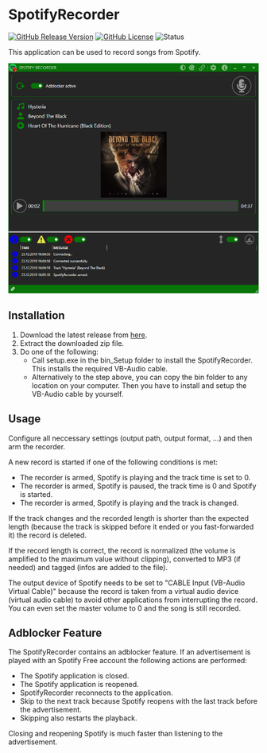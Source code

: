 # SpotifyRecorder

[![GitHub Release Version](https://img.shields.io/github/v/release/M1S2/SpotifyRecorder)](https://github.com/M1S2/SpotifyRecorder/releases/latest)
[![GitHub License](https://img.shields.io/github/license/M1S2/SpotifyRecorder)](LICENSE.md)
![Status](https://img.shields.io/badge/status-not%20maintained%20anymore-red)

This application can be used to record songs from Spotify.

![SpotifyRecorder screenshot](doc/Screenshot_SpotifyRecorder.png)

## Installation

1. Download the latest release from [here](https://github.com/M1S2/SpotifyRecorder/releases/latest).
2. Extract the downloaded zip file.
3. Do one of the following:
   - Call setup.exe in the bin_Setup folder to install the SpotifyRecorder. This installs the required VB-Audio cable.
   - Alternatively to the step above, you can copy the bin folder to any location on your computer. Then you have to install and setup the VB-Audio cable by yourself.

## Usage

Configure all neccessary settings (output path, output format, ...) and then arm the recorder.

A new record is started if one of the following conditions is met:
- The recorder is armed, Spotify is playing and the track time is set to 0.
- The recorder is armed, Spotify is paused, the track time is 0 and Spotify is started.
- The recorder is armed, Spotify is playing and the track is changed.

If the track changes and the recorded length is shorter than the expected length (because the track is skipped before it ended or you fast-forwarded it) the record is deleted.

If the record length is correct, the record is normalized (the volume is amplified to the maximum value without clipping), converted to MP3 (if needed) and tagged (infos are added to the file).

The output device of Spotify needs to be set to "CABLE Input (VB-Audio Virtual Cable)" because the record is taken from a virtual audio device (virtual audio cable) to avoid other applications from interrupting the record. 
You can even set the master volume to 0 and the song is still recorded.

## Adblocker Feature

The SpotifyRecorder contains an adblocker feature. If an advertisement is played with an Spotify Free account the following actions are performed:
- The Spotify application is closed.
- The Spotify application is reopened.
- SpotifyRecorder reconnects to the application.
- Skip to the next track because Spotify reopens with the last track before the advertisement.
- Skipping also restarts the playback.

Closing and reopening Spotify is much faster than listening to the advertisement.